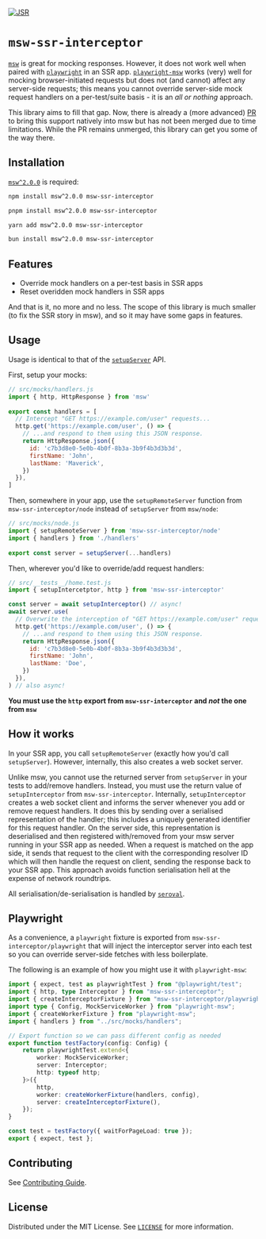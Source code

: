 [![JSR](https://jsr.io/badges/@galaxiajs/msw-ssr-interceptor)](https://jsr.io/@galaxiajs/msw-ssr-interceptor)

# `msw-ssr-interceptor`

[`msw`](https://mswjs.io) is great for mocking responses. However, it does not work well when
paired with [`playwright`](https://playwright.dev) in an SSR app. [`playwright-msw`](https://github.com/valendres/playwright-msw) works (very) well for
mocking browser-initiated requests but does not (and cannot) affect any server-side
requests; this means you cannot override server-side mock request handlers on a
per-test/suite basis - it is an _all or nothing_ approach.

This library aims to fill that gap. Now, there is already a (more advanced)
[PR](https://github.com/mswjs/msw/pull/1617) to bring this support natively into
msw but has not been merged due to time limitations. While the PR remains unmerged, this library can get you some of the way there.

## Installation

[`msw^2.0.0`](https://mswjs.io/docs/getting-started#step-1-install) is required:

```bash
npm install msw^2.0.0 msw-ssr-interceptor
```

```bash
pnpm install msw^2.0.0 msw-ssr-interceptor
```

```bash
yarn add msw^2.0.0 msw-ssr-interceptor
```

```bash
bun install msw^2.0.0 msw-ssr-interceptor
```

## Features

- Override mock handlers on a per-test basis in SSR apps
- Reset overidden mock handlers in SSR apps

And that is it, no more and no less. The scope of this library is much smaller (to fix the SSR story in msw), and so it may have some gaps in features.

## Usage

Usage is identical to that of the [`setupServer`](https://mswjs.io/docs/api/setup-server/) API.

First, setup your mocks:

```javascript
// src/mocks/handlers.js
import { http, HttpResponse } from 'msw'
 
export const handlers = [
  // Intercept "GET https://example.com/user" requests...
  http.get('https://example.com/user', () => {
    // ...and respond to them using this JSON response.
    return HttpResponse.json({
      id: 'c7b3d8e0-5e0b-4b0f-8b3a-3b9f4b3d3b3d',
      firstName: 'John',
      lastName: 'Maverick',
    })
  }),
]
```

Then, somewhere in your app, use the `setupRemoteServer` function from `msw-ssr-interceptor/node` instead of `setupServer` from `msw/node`:

```javascript
// src/mocks/node.js
import { setupRemoteServer } from 'msw-ssr-interceptor/node'
import { handlers } from './handlers'
 
export const server = setupServer(...handlers)
```

Then, wherever you'd like to override/add request handlers:

```javascript
// src/__tests__/home.test.js
import { setupIntercetptor, http } from 'msw-ssr-interceptor'

const server = await setupInterceptor() // async!
await server.use(
  // Overwrite the interception of "GET https://example.com/user" requests...
  http.get('https://example.com/user', () => {
    // ...and respond to them using this JSON response.
    return HttpResponse.json({
      id: 'c7b3d8e0-5e0b-4b0f-8b3a-3b9f4b3d3b3d',
      firstName: 'John',
      lastName: 'Doe',
    })
  }),
) // also async!
```

**You must use the `http` export from `msw-ssr-interceptor` and _not_ the one from `msw`**

## How it works

In your SSR app, you call `setupRemoteServer` (exactly how you'd call `setupServer`). However,
internally, this also creates a web socket server.

Unlike msw, you cannot use the returned server from `setupServer` in your tests to
add/remove handlers. Instead, you must use the return value of `setupInterceptor` from `msw-ssr-interceptor`. Internally, `setupInterceptor` creates a web socket client and informs the server whenever you
add or remove request handlers. It does this by sending over a serialised representation of the handler; this includes a uniquely generated identifier for this request handler. On the server side, this representation is deserialised and then registered with/removed from your msw server running in your SSR app as needed. When a request is matched on the app side,
it sends that request to the client with the corresponding resolver ID which will then handle
the request on client, sending the response back to your SSR app. This approach avoids
function serialisation hell at the expense of network roundtrips.

All serialisation/de-serialisation is handled by [`seroval`](https://github.com/lxsmnsyc/seroval).

## Playwright

As a convenience, a `playwright` fixture is exported from `msw-ssr-interceptor/playwright`
that will inject the interceptor server into each test so you can override server-side fetches
with less boilerplate.

The following is an example of how you might use it with `playwright-msw`:

```typescript
import { expect, test as playwrightTest } from "@playwright/test";
import { http, type Interceptor } from "msw-ssr-interceptor";
import { createInterceptorFixture } from "msw-ssr-interceptor/playwright";
import type { Config, MockServiceWorker } from "playwright-msw";
import { createWorkerFixture } from "playwright-msw";
import { handlers } from "../src/mocks/handlers";

// Export function so we can pass different config as needed
export function testFactory(config: Config) {
	return playwrightTest.extend<{
		worker: MockServiceWorker;
		server: Interceptor;
		http: typeof http;
	}>({
		http,
		worker: createWorkerFixture(handlers, config),
		server: createInterceptorFixture(),
	});
}

const test = testFactory({ waitForPageLoad: true });
export { expect, test };
```

## Contributing

See [Contributing Guide](CONTRIBUTING.md).

## License

Distributed under the MIT License. See [`LICENSE`](LICENSE) for more information.
